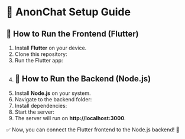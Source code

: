 # 📌 AnonChat Setup Guide

## 🔹 How to Run the Frontend (Flutter)
1. Install **Flutter** on your device.
2. Clone this repository:
3. Run the Flutter app:
4. ## 🔹 How to Run the Backend (Node.js)
5. Install **Node.js** on your system.
6. Navigate to the backend folder:
7. Install dependencies:
8. Start the server:
9. The server will run on **http://localhost:3000**.

✅ Now, you can connect the Flutter frontend to the Node.js backend! 🚀
